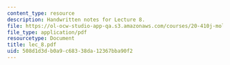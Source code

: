 ```yaml
---
content_type: resource
description: Handwritten notes for Lecture 8.
file: https://ol-ocw-studio-app-qa.s3.amazonaws.com/courses/20-410j-molecular-cellular-and-tissue-biomechanics-be-410j-spring-2003/508d1d3db0a9c68338da12367bba90f2_lec_8.pdf
file_type: application/pdf
resourcetype: Document
title: lec_8.pdf
uid: 508d1d3d-b0a9-c683-38da-12367bba90f2
---
```

